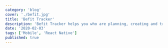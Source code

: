 ```yaml
---
category: 'blog'
cover: './befit.jpg'
title: 'Befit Tracker'
description: 'Befit Tracker helps you who are planning, creating and tracking their workouts.'
date: '2020-02-03'
tags: ['Mobile', 'React Native']
published: true
---
```

